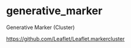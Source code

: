 generative_marker
=================

Generative Marker (Cluster)


https://github.com/Leaflet/Leaflet.markercluster